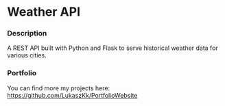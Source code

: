 # Weather API

### Description
A REST API built with Python and Flask to serve historical weather data for various cities.

### Portfolio
You can find more my projects here: https://github.com/LukaszKk/PortfolioWebsite

